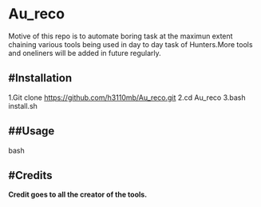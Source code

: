 # Au_reco

Motive of this repo is to automate boring task at the maximun extent chaining various tools being used in day to day task of Hunters.More tools and oneliners will be added in future regularly.

#Installation
---

1.Git clone https://github.com/h3110mb/Au_reco.git
2.cd Au_reco
3.bash install.sh 

##Usage
---
bash

#Credits
---
**Credit goes to all the creator of the tools.**
